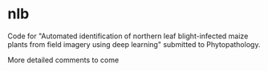 # nlb

Code for "Automated identification of northern leaf blight-infected maize plants from field imagery using deep learning" submitted to Phytopathology. 

More detailed comments to come
